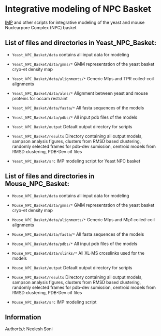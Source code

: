 # Integrative modeling of NPC Basket
[IMP](https://integrativemodeling.org/) and other scripts for integrative modeling of the yeast and mouse Nuclearpore Complex (NPC) basket

## List of files and directories in Yeast_NPC_Basket:

- `Yeast_NPC_Basket/data`	contains all input data for modeling

- `Yeast_NPC_Basket/data/gmms/*`		  GMM representation of the yeast basket cryo-et density map

- `Yeast_NPC_Basket/data/alignments/*`		  Generic Mlps and TPR coiled-coil alignments

- `Yeast_NPC_Basket/data/alns/*`		  Alignment between yeast and mouse proteins for occam restraint

- `Yeast_NPC_Basket/data/fasta/*`		  All fasta sequences of the models

- `Yeast_NPC_Basket/data/pdbs/*`		  All input pdb files of the models

- `Yeast_NPC_Basket/output`		  Default output directory for scripts

- `Yeast_NPC_Basket/results`		  Directory containing all output models, sampson analysis figures, clusters from RMSD based clustering, randomly selected frames for pdb-dev sumission, centroid models from RMSD clustering, PDB-Dev cif files

- `Yeast_NPC_Basket/src`		  IMP modeling script for Yeast NPC basket



## List of files and directories in Mouse_NPC_Basket:

- `Mouse_NPC_Basket/data`	contains all input data for modeling

- `Mouse_NPC_Basket/data/gmms/*`		  GMM representation of the yeast basket cryo-et density map

- `Mouse_NPC_Basket/data/alignments/*`		  Generic Mlps and Mlp1 coiled-coil alignments

- `Mouse_NPC_Basket/data/fasta/*`		  All fasta sequences of the models

- `Mouse_NPC_Basket/data/pdbs/*`		  All input pdb files of the models

- `Mouse_NPC_Basket/data/xlinks/*`		  All XL-MS crosslinks used for the models

- `Mouse_NPC_Basket/output`		  Default output directory for scripts

- `Mouse_NPC_Basket/results`		  Directory containing all output models, sampson analysis figures, clusters from RMSD based clustering, randomly selected frames for pdb-dev sumission, centroid models from RMSD clustering, PDB-Dev cif files

- `Mouse_NPC_Basket/src`		  IMP modeling script
## Information

_Author(s)_: Neelesh Soni

